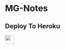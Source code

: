 # MG-Notes

## Deploy To Heroku

<a href="https://heroku.com/deploy?template=https://github.com/Mrshivubot/MgNotes">
     <img height="30px" src="https://img.shields.io/badge/Deploy%20To%20Heroku-blueviolet?style=for-the-badge&logo=heroku">
  </a>
